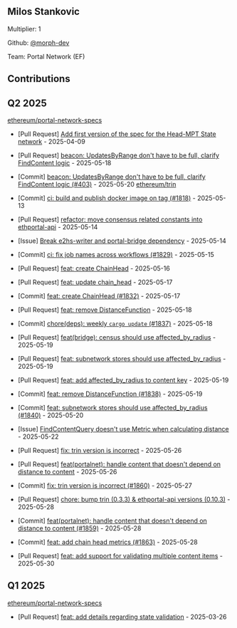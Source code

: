 
## Milos Stankovic
Multiplier: 1

Github: [@morph-dev](https://github.com/morph-dev)

Team: Portal Network (EF)

## Contributions

## Q2 2025


[ethereum/portal-network-specs](https://github.com/ethereum/portal-network-specs)
* [Pull Request] [Add first version of the spec for the Head-MPT State network](https://github.com/ethereum/portal-network-specs/pull/389) - 2025-04-09

* [Pull Request] [beacon: UpdatesByRange don't have to be full, clarify FindContent logic](https://github.com/ethereum/portal-network-specs/pull/403) - 2025-05-18
* [Commit] [beacon: UpdatesByRange don't have to be full, clarify FindContent logic (#403)](https://github.com/ethereum/portal-network-specs/commit/243db7b19fbf17d1069972005cde51154d2fbea2) - 2025-05-20
[ethereum/trin](https://github.com/ethereum/trin)
* [Commit] [ci: build and publish docker image on tag (#1818)](https://github.com/ethereum/trin/commit/964e5613a0eba91cb700d7312add1709ca517345) - 2025-05-13
* [Pull Request] [refactor: move consensus related constants into ethportal-api](https://github.com/ethereum/trin/pull/1825) - 2025-05-14
* [Issue] [Break e2hs-writer and portal-bridge dependency](https://github.com/ethereum/trin/issues/1824) - 2025-05-14
* [Commit] [ci: fix job names across workflows (#1829)](https://github.com/ethereum/trin/commit/e47418e43ee8353e65f2a2164f6ecab91f1f0fb5) - 2025-05-15
* [Pull Request] [feat: create ChainHead](https://github.com/ethereum/trin/pull/1832) - 2025-05-16
* [Pull Request] [feat: update chain_head](https://github.com/ethereum/trin/pull/1836) - 2025-05-17
* [Commit] [feat: create ChainHead (#1832)](https://github.com/ethereum/trin/commit/a978748a12736b84a31a2e37c2dc7d6e2ad1700c) - 2025-05-17
* [Pull Request] [feat: remove DistanceFunction](https://github.com/ethereum/trin/pull/1838) - 2025-05-18
* [Commit] [chore(deps): weekly `cargo update` (#1837)](https://github.com/ethereum/trin/commit/25585ef477e942e9c91d1c3805eed7e883a126d8) - 2025-05-18
* [Pull Request] [feat(bridge): census should use affected_by_radius](https://github.com/ethereum/trin/pull/1841) - 2025-05-19
* [Pull Request] [feat: subnetwork stores should use affected_by_radius](https://github.com/ethereum/trin/pull/1840) - 2025-05-19
* [Pull Request] [feat: add affected_by_radius to content key](https://github.com/ethereum/trin/pull/1839) - 2025-05-19
* [Commit] [feat: remove DistanceFunction (#1838)](https://github.com/ethereum/trin/commit/2ed36189c4601baed0a656404e65a9b2a60ab774) - 2025-05-19
* [Commit] [feat: subnetwork stores should use affected_by_radius (#1840)](https://github.com/ethereum/trin/commit/adfa490e1455ff3a922902ec10be37072b4233a7) - 2025-05-20
* [Issue] [FindContentQuery doesn't use Metric when calculating distance](https://github.com/ethereum/trin/issues/1853) - 2025-05-22
* [Pull Request] [fix: trin version is incorrect](https://github.com/ethereum/trin/pull/1860) - 2025-05-26
* [Pull Request] [feat(portalnet): handle content that doesn't depend on distance to content](https://github.com/ethereum/trin/pull/1859) - 2025-05-26
* [Commit] [fix: trin version is incorrect (#1860)](https://github.com/ethereum/trin/commit/aa17f0a18f05de294c24474919881e6a1d98be87) - 2025-05-27
* [Pull Request] [chore: bump trin (0.3.3) & ethportal-api versions (0.10.3)](https://github.com/ethereum/trin/pull/1865) - 2025-05-28
* [Commit] [feat(portalnet): handle content that doesn't depend on distance to content (#1859)](https://github.com/ethereum/trin/commit/cc9c5f5eb081c261a3417b1f5edadd6a12588939) - 2025-05-28
* [Commit] [feat: add chain head metrics (#1863)](https://github.com/ethereum/trin/commit/c1d549223baf44798184565ff9209b216c2bb734) - 2025-05-28
* [Pull Request] [feat: add support for validating multiple content items](https://github.com/ethereum/trin/pull/1868) - 2025-05-30
## Q1 2025

[ethereum/portal-network-specs](https://github.com/ethereum/portal-network-specs)
* [Pull Request] [feat: add details regarding state validation](https://github.com/ethereum/portal-network-specs/pull/384) - 2025-03-26
